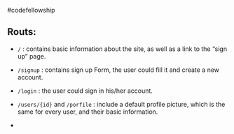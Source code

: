 #codefellowship

## Routs: 

* `/` : contains basic information about the site, as well as a link to the “sign up” page.

* `/signup` : contains sign up Form, the user could fill it and create a new account.

* `/login` : the user could sign in his/her account.

* `/users/{id}` and `/porfile` : include a default profile picture, which is the same for every user, and their basic information.

* 
